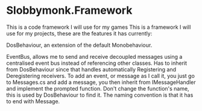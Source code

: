 # Slobbymonk.Framework
This is a code framework I will use for my games
This is a framework I will use for my projects, these are the features it has currently:


DosBehaviour, an extension of the default Monobehaviour.

EventBus, allows me to send and receive decoupled messages using a centralised event bus instead of referencing other classes. Has to inherit from DosBehaviour since that handles automatically Registering and Deregistering receivers.
To add an event, or message as I call it, you just go to Messages.cs and add a message, you then inherit from IMessageHandler<Messagetype> and implement the prompted function. Don't change the function's name, this is used by DosBehaviour to find it. The naming convention is that it has to end with Message.